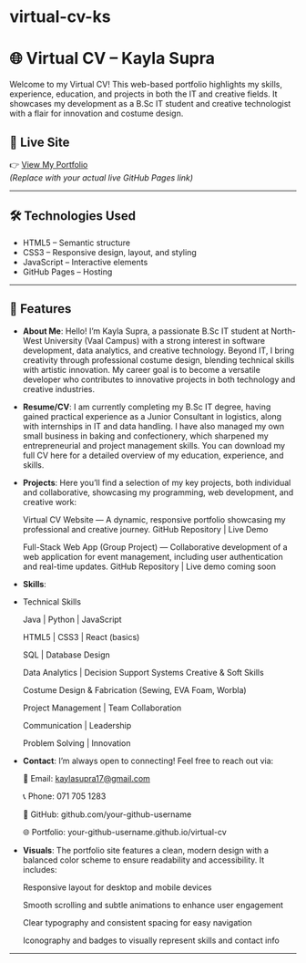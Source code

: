 # virtual-cv-ks
# 🌐 Virtual CV – Kayla Supra

Welcome to my Virtual CV! This web-based portfolio highlights my skills, experience, education, and projects in both the IT and creative fields. It showcases my development as a B.Sc IT student and creative technologist with a flair for innovation and costume design.

## 🔗 Live Site

👉 [View My Portfolio](https://your-github-username.github.io/virtual-cv)  
*(Replace with your actual live GitHub Pages link)*

---

## 🛠 Technologies Used

- HTML5 – Semantic structure
- CSS3 – Responsive design, layout, and styling
- JavaScript – Interactive elements
- GitHub Pages – Hosting

---

## 📁 Features

- **About Me**: Hello! I’m Kayla Supra, a passionate B.Sc IT student at North-West University (Vaal Campus) with a strong interest in software development, data analytics, and creative technology. Beyond IT, I bring creativity through professional costume design, blending technical skills with artistic innovation. My career goal is to become a versatile developer who contributes to innovative projects in both technology and creative industries.
- **Resume/CV**: I am currently completing my B.Sc IT degree, having gained practical experience as a Junior Consultant in logistics, along with internships in IT and data handling. I have also managed my own small business in baking and confectionery, which sharpened my entrepreneurial and project management skills. You can download my full CV here for a detailed overview of my education, experience, and skills.  
- **Projects**: Here you’ll find a selection of my key projects, both individual and collaborative, showcasing my programming, web development, and creative work:

    Virtual CV Website — A dynamic, responsive portfolio showcasing my professional and creative journey.
    GitHub Repository | Live Demo

    Full-Stack Web App (Group Project) — Collaborative development of a web application for event management, including user authentication and real-time updates.
    GitHub Repository | Live demo coming soon 
- **Skills**:
- Technical Skills

    Java | Python | JavaScript

    HTML5 | CSS3 | React (basics)

    SQL | Database Design

    Data Analytics | Decision Support Systems
Creative & Soft Skills

    Costume Design & Fabrication (Sewing, EVA Foam, Worbla)

    Project Management | Team Collaboration

    Communication | Leadership

    Problem Solving | Innovation 
- **Contact**: I’m always open to connecting! Feel free to reach out via:

    📧 Email: kaylasupra17@gmail.com

    📞 Phone: 071 705 1283

    🔗 GitHub: github.com/your-github-username

    🌐 Portfolio: your-github-username.github.io/virtual-cv 
- **Visuals**: The portfolio site features a clean, modern design with a balanced color scheme to ensure readability and accessibility. It includes:

    Responsive layout for desktop and mobile devices

    Smooth scrolling and subtle animations to enhance user engagement

    Clear typography and consistent spacing for easy navigation

    Iconography and badges to visually represent skills and contact info

---
